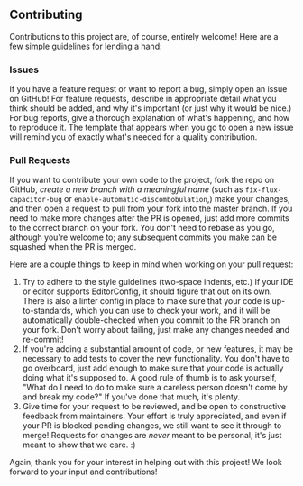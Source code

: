 ## Contributing

Contributions to this project are, of course, entirely welcome! Here are a few
simple guidelines for lending a hand:

### Issues

If you have a feature request or want to report a bug, simply open an issue on
GitHub! For feature requests, describe in appropriate detail what you think
should be added, and why it's important (or just why it would be nice.) For bug
reports, give a thorough explanation of what's happening, and how to reproduce
it. The template that appears when you go to open a new issue will remind you of
exactly what's needed for a quality contribution.

### Pull Requests

If you want to contribute your own code to the project, fork the repo on GitHub,
*create a new branch with a meaningful name* (such as `fix-flux-capacitor-bug`
or `enable-automatic-discombobulation`,) make your changes, and then open a
request to pull from your fork into the master branch. If you need to make more
changes after the PR is opened, just add more commits to the correct branch on
your fork. You don't need to rebase as you go, although you're welcome to; any
subsequent commits you make can be squashed when the PR is merged.

Here are a couple things to keep in mind when working on your pull request:

1. Try to adhere to the style guidelines (two-space indents, etc.) If your IDE
or editor supports EditorConfig, it should figure that out on its own. There is
also a linter config in place to make sure that your code is up-to-standards,
which you can use to check your work, and it will be automatically
double-checked when you commit to the PR branch on your fork. Don't worry about
failing, just make any changes needed and re-commit!
2. If you're adding a substantial amount of code, or new features, it may be
necessary to add tests to cover the new functionality. You don't have to go
overboard, just add enough to make sure that your code is actually doing what
it's supposed to. A good rule of thumb is to ask yourself, "What do I need to
do to make sure a careless person doesn't come by and break my code?" If you've
done that much, it's plenty.
3. Give time for your request to be reviewed, and be open to constructive
feedback from maintainers. Your effort is truly appreciated, and even if your PR
is blocked pending changes, we still want to see it through to merge! Requests
for changes are *never* meant to be personal, it's just meant to show that we
care. :)

Again, thank you for your interest in helping out with this project! We look
forward to your input and contributions!
